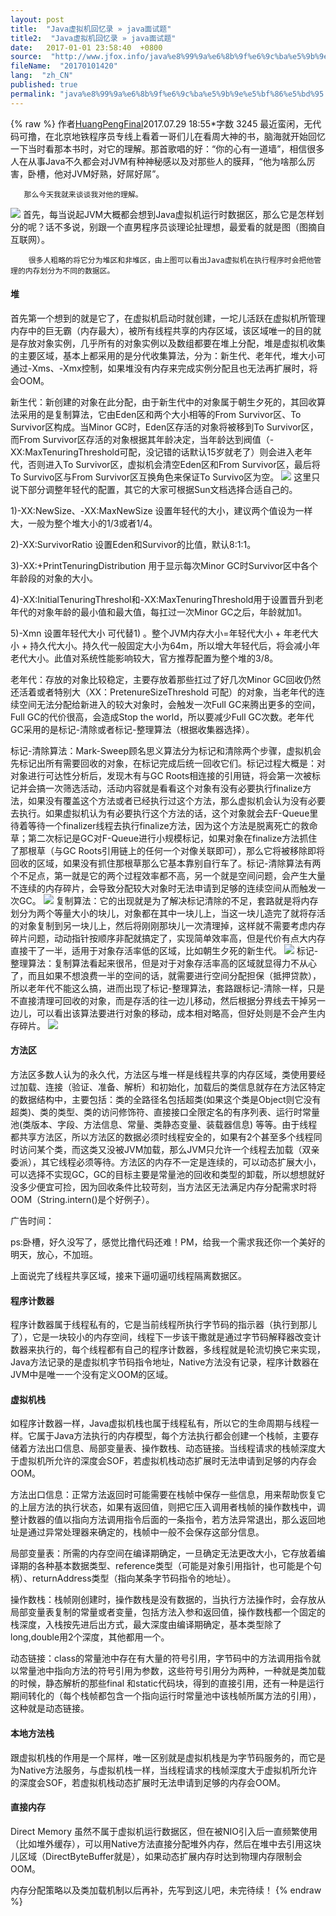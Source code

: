```yaml
---
layout: post
title:  "Java虚拟机回忆录 » java面试题"
title2:  "Java虚拟机回忆录 » java面试题"
date:   2017-01-01 23:58:40  +0800
source:  "http://www.jfox.info/java%e8%99%9a%e6%8b%9f%e6%9c%ba%e5%9b%9e%e5%bf%86%e5%bd%95.html"
fileName:  "20170101420"
lang:  "zh_CN"
published: true
permalink: "java%e8%99%9a%e6%8b%9f%e6%9c%ba%e5%9b%9e%e5%bf%86%e5%bd%95.html"
---
```

{% raw %}
作者[HuangPengFinal](/u/760ba7ab8c81)2017.07.29 18:55*字数 3245
       最近蛮闲，无代码可撸，在北京地铁程序员专线上看着一哥们儿在看周大神的书，脑海就开始回忆一下当时看那本书时，对它的理解。那首歌唱的好：“你的心有一道墙”，相信很多人在从事Java不久都会对JVM有种神秘感以及对那些人的膜拜，“他为啥那么厉害，卧槽，他对JVM好熟，好屌好屌”。

       那么今天我就来谈谈我对他的理解。
![](8af5700.png)
       首先，每当说起JVM大概都会想到Java虚拟机运行时数据区，那么它是怎样划分的呢？话不多说，别跟一个直男程序员谈理论扯理想，最爱看的就是图（图摘自互联网）。

        很多人粗略的将它分为堆区和非堆区，由上图可以看出Java虚拟机在执行程序时会把他管理的内存划分为不同的数据区。

#### 堆

首先第一个想到的就是它了，在虚拟机启动时就创建，一坨儿活跃在虚拟机所管理内存中的巨无霸（内存最大），被所有线程共享的内存区域，该区域唯一的目的就是存放对象实例，几乎所有的对象实例以及数组都要在堆上分配，堆是虚拟机收集的主要区域，基本上都采用的是分代收集算法，分为：新生代、老年代，堆大小可通过-Xms、-Xmx控制，如果堆没有内存来完成实例分配且也无法再扩展时，将会OOM。

新生代：新创建的对象在此分配，由于新生代中的对象属于朝生夕死的，其回收算法采用的是复制算法，它由Eden区和两个大小相等的From Survivor区、To Survivor区构成。当Minor GC时，Eden区存活的对象将被移到To Survivor区，而From Survivor区存活的对象根据其年龄决定，当年龄达到阀值（-XX:MaxTenuringThreshold可配，没记错的话默认15岁就老了）则会进入老年代，否则进入To Survivor区，虚拟机会清空Eden区和From Survivor区，最后将To Survivo区与From Survivor区互换角色来保证To Survivo区为空。
![](5bfd1b9.png)
这里只说下部分调整年轻代的配置，其它的大家可根据Sun文档选择合适自己的。

1)-XX:NewSize、-XX:MaxNewSize  设置年轻代的大小，建议两个值设为一样大，一般为整个堆大小的1/3或者1/4。

2)-XX:SurvivorRatio 设置Eden和Survivor的比值，默认8:1:1。

3)-XX:+PrintTenuringDistribution 用于显示每次Minor GC时Survivor区中各个年龄段的对象的大小。

4)-XX:InitialTenuringThreshol和-XX:MaxTenuringThreshold用于设置晋升到老年代的对象年龄的最小值和最大值，每扛过一次Minor GC之后，年龄就加1。

5)-Xmn  设置年轻代大小 可代替1) 。整个JVM内存大小=年轻代大小 + 年老代大小 + 持久代大小。持久代一般固定大小为64m，所以增大年轻代后，将会减小年老代大小。此值对系统性能影响较大，官方推荐配置为整个堆的3/8。

老年代：存放的对象比较稳定，主要存放着那些扛过了好几次Minor GC回收仍然还活着或者特别大（XX：PretenureSizeThreshold 可配）的对象，当老年代的连续空间无法分配给新进入的较大对象时，会触发一次Full GC来腾出更多的空间，Full GC的代价很高，会造成Stop the world，所以要减少Full GC次数。老年代GC采用的是标记-清除或者标记-整理算法（根据收集器选择）。

标记-清除算法：Mark-Sweep顾名思义算法分为标记和清除两个步骤，虚拟机会先标记出所有需要回收的对象，在标记完成后统一回收它们。标记过程大概是：对对象进行可达性分析后，发现木有与GC Roots相连接的引用链，将会第一次被标记并会搞一次筛选活动，活动内容就是看看这个对象有没有必要执行finalize方法，如果没有覆盖这个方法或者已经执行过这个方法，那么虚拟机会认为没有必要去执行。如果虚拟机认为有必要执行这个方法的话，这个对象就会去F-Queue里待着等待一个finalizer线程去执行finalize方法，因为这个方法是脱离死亡的救命草；第二次标记是GC对F-Queue进行小规模标记，如果对象在finalize方法抓住了那根草（与GC Roots引用链上的任何一个对像关联即可），那么它将被移除即将回收的区域，如果没有抓住那根草那么它基本靠别自行车了。标记-清除算法有两个不足点，第一就是它的两个过程效率都不高，另一个就是空间问题，会产生大量不连续的内存碎片，会导致分配较大对象时无法申请到足够的连续空间从而触发一次GC。
![](c7e8cda.png)
复制算法：它的出现就是为了解决标记清除的不足，套路就是将内存划分为两个等量大小的块儿，对象都在其中一块儿上，当这一块儿造完了就将存活的对象复制到另一块儿上，然后将刚刚那块儿一次清理掉，这样就不需要考虑内存碎片问题，动动指针按顺序非配就搞定了，实现简单效率高，但是代价有点大内存直接干了一半，适用于对象存活率低的区域，比如朝生夕死的新生代。
![](fd84470.png)
标记-整理算法：复制算法看起来很吊，但是对于对象存活率高的区域就显得力不从心了，而且如果不想浪费一半的空间的话，就需要进行空间分配担保（抵押贷款），所以老年代不能这么搞，进而出现了标记-整理算法，套路跟标记-清除一样，只是不直接清理可回收的对象，而是存活的往一边儿移动，然后根据分界线去干掉另一边儿，可以看出该算法要进行对象的移动，成本相对略高，但好处则是不会产生内存碎片。
![](9a8c868.png)
#### 方法区

方法区多数人认为的永久代，方法区与堆一样是线程共享的内存区域，类使用要经过加载、连接（验证、准备、解析）和初始化，加载后的类信息就存在方法区特定的数据结构中，主要包括：类的全路径名包括超类(如果这个类是Object则它没有超类)、类的类型、类的访问修饰符、直接接口全限定名的有序列表、运行时常量池(类版本、字段、方法信息、常量、类静态变量、装载器信息) 等等。由于线程都共享方法区，所以方法区的数据必须时线程安全的，如果有2个甚至多个线程同时访问某个类，而这类又没被JVM加载，那么JVM只允许一个线程去加载（双亲委派），其它线程必须等待。方法区的内存不一定是连续的，可以动态扩展大小，可以选择不实现GC，GC的目标主要是常量池的回收和类型的卸载，所以想想就好没多少便宜可捡，因为回收条件比较苛刻，当方法区无法满足内存分配需求时将OOM（String.intern()是个好例子）。

广告时间：

ps:卧槽，好久没写了，感觉比撸代码还难！PM，给我一个需求我还你一个美好的明天，放心，不加班。

上面说完了线程共享区域，接来下逼叨逼叨线程隔离数据区。

#### 程序计数器

程序计数器属于线程私有的，它是当前线程所执行字节码的指示器（执行到那儿了），它是一块较小的内存空间，线程下一步该干撒就是通过字节码解释器改变计数器来执行的，每个线程都有自己的程序计数器，多线程就是轮流切换它来实现，Java方法记录的是虚拟机字节码指令地址，Native方法没有记录，程序计数器在JVM中是唯一一个没有定义OOM的区域。

#### 虚拟机栈

如程序计数器一样，Java虚拟机栈也属于线程私有，所以它的生命周期与线程一样。它属于Java方法执行的内存模型，每个方法执行都会创建一个栈帧，主要存储着方法出口信息、局部变量表、操作数栈、动态链接。当线程请求的栈帧深度大于虚拟机所允许的深度会SOF，若虚拟机栈动态扩展时无法申请到足够的内存会OOM。

方法出口信息：正常方法返回时可能需要在栈帧中保存一些信息，用来帮助恢复它的上层方法的执行状态，如果有返回值，则把它压入调用者栈帧的操作数栈中，调整计数器的值以指向方法调用指令后面的一条指令，若方法异常退出，那么返回地址是通过异常处理器来确定的，栈帧中一般不会保存这部分信息。

局部变量表：所需的内存空间在编译期确定，一旦确定无法更改大小，它存放着编译期的各种基本数据类型、reference类型（可能是对象引用指针，也可能是个句柄）、returnAddress类型（指向某条字节码指令的地址）。

操作数栈：栈帧刚创建时，操作数栈是没有数据的，当执行方法操作时，会存放从局部变量表复制的常量或者变量，包括方法入参和返回值，操作数栈都一个固定的栈深度，入栈按先进后出方式，最大深度由编译期确定，基本类型除了long,double用2个深度，其他都用一个。

动态链接：class的常量池中存在有大量的符号引用，字节码中的方法调用指令就以常量池中指向方法的符号引用为参数，这些符号引用分为两种，一种就是类加载的时候，静态解析的那些final 和static代码块，得到的直接引用，还有一种是运行期间转化的（每个栈帧都包含一个指向运行时常量池中该栈帧所属方法的引用），这种就是动态链接。

#### 本地方法栈

跟虚拟机栈的作用是一个屌样，唯一区别就是虚拟机栈是为字节码服务的，而它是为Native方法服务，与虚拟机栈一样，当线程请求的栈帧深度大于虚拟机所允许的深度会SOF，若虚拟机栈动态扩展时无法申请到足够的内存会OOM。

#### 直接内存

Direct Memory 虽然不属于虚拟机运行数据区，但在被NIO引入后一直频繁使用（比如堆外缓存），可以用Native方法直接分配堆外内存，然后在堆中去引用这块儿区域（DirectByteBuffer就是），如果动态扩展内存时达到物理内存限制会OOM。

内存分配策略以及类加载机制以后再补，先写到这儿吧，未完待续！
{% endraw %}